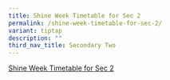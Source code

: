 ```yaml
---
title: Shine Week Timetable for Sec 2
permalink: /shine-week-timetable-for-sec-2/
variant: tiptap
description: ""
third_nav_title: Secondary Two
---
```

<p><a href="/files/Timetable/2024_NSS_Shine_Timetable_class_Sec2.pdf" rel="noopener noreferrer nofollow" target="_blank">Shine Week Timetable for Sec 2</a>
</p>